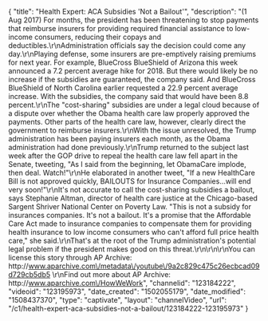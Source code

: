 {
    "title": "Health Expert: ACA Subsidies 'Not a Bailout'",
    "description": "(1 Aug 2017) For months, the president has been threatening to stop payments that reimburse insurers for providing required financial assistance to low-income consumers, reducing their copays and deductibles.\r\nAdministration officials say the decision could come any day.\r\nPlaying defense, some insurers are pre-emptively raising premiums for next year. For example, BlueCross BlueShield of Arizona this week announced a 7.2 percent average hike for 2018. But there would likely be no increase if the subsidies are guaranteed, the company said. And BlueCross BlueShield of North Carolina earlier requested a 22.9 percent average increase. With the subsidies, the company said that would have been 8.8 percent.\r\nThe \"cost-sharing\" subsidies are under a legal cloud because of a dispute over whether the Obama health care law properly approved the payments. Other parts of the health care law, however, clearly direct the government to reimburse insurers.\r\nWith the issue unresolved, the Trump administration has been paying insurers each month, as the Obama administration had done previously.\r\nTrump returned to the subject last week after the GOP drive to repeal the health care law fell apart in the Senate, tweeting, \"As I said from the beginning, let ObamaCare implode, then deal. Watch!\"\r\nHe elaborated in another tweet, \"If a new HealthCare Bill is not approved quickly, BAILOUTS for Insurance Companies...will end very soon!\"\r\nIt's not accurate to call the cost-sharing subsidies a bailout, says Stephanie Altman, director of health care justice at the Chicago-based Sargent Shriver National Center on Poverty Law. \"This is not a subsidy for insurances companies. It's not a bailout. It's a promise that the Affordable Care Act made to insurance companies to compensate them for providing health insurance to low income consumers who can't afford full price health care,\" she said.\r\nThat's at the root of the Trump administration's potential legal problem if the president makes good on this threat.\r\n\r\n\r\nYou can license this story through AP Archive: http:\/\/www.aparchive.com\/metadata\/youtube\/9a2c829c475c26ecbcad09d729cb5db5 \r\nFind out more about AP Archive: http:\/\/www.aparchive.com\/HowWeWork",
    "channelid": "123184222",
    "videoid": "123195973",
    "date_created": "1502055179",
    "date_modified": "1508437370",
    "type": "captivate",
    "layout": "channelVideo",
    "url": "\/c1\/health-expert-aca-subsidies-not-a-bailout\/123184222-123195973"
}